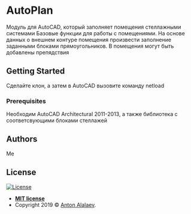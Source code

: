 # AutoPlan
Модуль для AutoCAD, который заполняет помещения стеллажными системами
Базовые функции для работы с помещениями.
На основе данных о внешнем контуре помещения произвести заполнение заданными блоками прямоугольников.
В помещения могут быть добавлены препядствия

## Getting Started
Сделайте клон, а затем в AutoCAD вызовите команду netload
### Prerequisites
Необходим AutoCAD Architectural 2011-2013, а также библиотека с соответсвующими блоками стеллажей

## Authors
Me

## License
[![License](http://img.shields.io/:license-mit-blue.svg?style=flat-square)](http://badges.mit-license.org)

- **[MIT license](http://opensource.org/licenses/mit-license.php)**
- Copyright 2019 © <a href="http://alalaev.com" target="_blank">Anton Alalaev</a>.